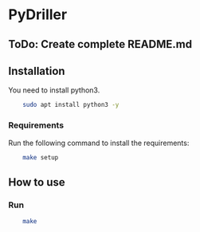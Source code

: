 # PyDriller
## ToDo: Create complete README.md

## Installation
You need to install python3.
```bash
	sudo apt install python3 -y
```
### Requirements
Run the following command to install the requirements:
```bash
	make setup
```
## How to use
### Run
```bash
	make
```
